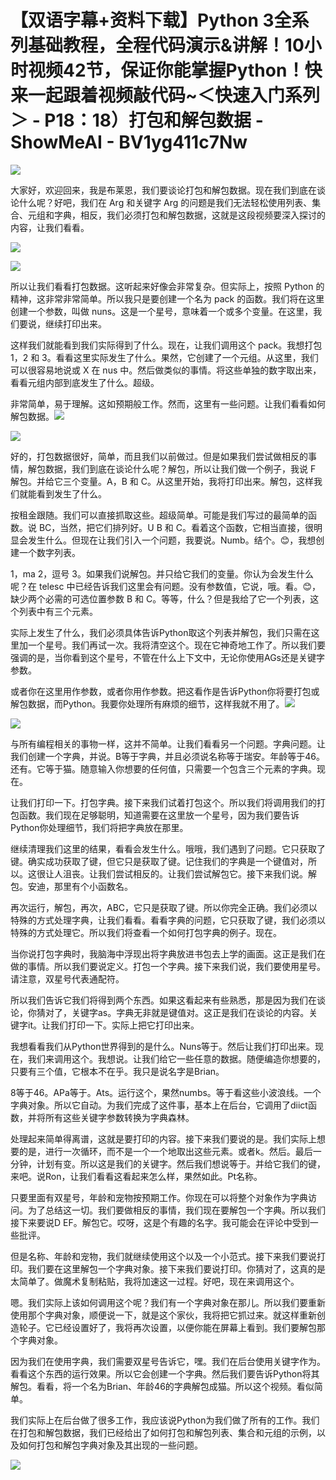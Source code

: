# 【双语字幕+资料下载】Python 3全系列基础教程，全程代码演示&讲解！10小时视频42节，保证你能掌握Python！快来一起跟着视频敲代码~＜快速入门系列＞ - P18：18）打包和解包数据 - ShowMeAI - BV1yg411c7Nw

![](img/240c632cd8b2d72f9a74459a74dca582_0.png)

大家好，欢迎回来，我是布莱恩，我们要谈论打包和解包数据。现在我们到底在谈论什么呢？好吧，我们在 Arg 和关键字 Arg 的问题是我们无法轻松使用列表、集合、元组和字典，相反，我们必须打包和解包数据，这就是这段视频要深入探讨的内容，让我们看看。

![](img/240c632cd8b2d72f9a74459a74dca582_2.png)

![](img/240c632cd8b2d72f9a74459a74dca582_3.png)

所以让我们看看打包数据。这听起来好像会非常复杂。但实际上，按照 Python 的精神，这非常非常简单。所以我只是要创建一个名为 pack 的函数。我们将在这里创建一个参数，叫做 nuns。这是一个星号，意味着一个或多个变量。在这里，我们要说，继续打印出来。

这样我们就能看到我们实际得到了什么。现在，让我们调用这个 pack。我想打包 1，2 和 3。看看这里实际发生了什么。果然，它创建了一个元组。从这里，我们可以很容易地说或 X 在 nus 中。然后做类似的事情。将这些单独的数字取出来，看看元组内部到底发生了什么。超级。

非常简单，易于理解。这如预期般工作。然而，这里有一些问题。让我们看看如何解包数据。![](img/240c632cd8b2d72f9a74459a74dca582_5.png)

![](img/240c632cd8b2d72f9a74459a74dca582_6.png)

好的，打包数据很好，简单，而且我们以前做过。但是如果我们尝试做相反的事情，解包数据，我们到底在谈论什么呢？解包，所以让我们做一个例子，我说 F 解包。并给它三个变量。A，B 和 C。从这里开始，我将打印出来。解包，这样我们就能看到发生了什么。

按租金跟随。我们可以直接抓取这些。超级简单。可能是我们写过的最简单的函数。说 BC，当然，把它们排列好。U B 和 C。看着这个函数，它相当直接，很明显会发生什么。但现在让我们引入一个问题，我要说。Numb。结个。😊，我想创建一个数字列表。

1，ma 2，逗号 3。如果我们说解包。并只给它我们的变量。你认为会发生什么呢？在 telesc 中已经告诉我们这里会有问题。没有参数值，它说，哦。看。😊，缺少两个必需的可选位置参数 B 和 C。等等，什么？但是我给了它一个列表，这个列表中有三个元素。

实际上发生了什么，我们必须具体告诉Python取这个列表并解包，我们只需在这里加一个星号。我们再试一次。我将清空这个。现在它神奇地工作了。所以我们要强调的是，当你看到这个星号，不管在什么上下文中，无论你使用AGs还是关键字参数。

或者你在这里用作参数，或者你用作参数。把这看作是告诉Python你将要打包或解包数据，而Python。我要你处理所有麻烦的细节，这样我就不用了。![](img/240c632cd8b2d72f9a74459a74dca582_8.png)

![](img/240c632cd8b2d72f9a74459a74dca582_9.png)

与所有编程相关的事物一样，这并不简单。让我们看看另一个问题。字典问题。让我们创建一个字典，并说。B等于字典，并且必须说名称等于瑞安。年龄等于46。还有。它等于猫。随意输入你想要的任何值，只需要一个包含三个元素的字典。现在。

让我们打印一下。打包字典。接下来我们试着打包这个。所以我们将调用我们的打包函数。我们现在足够聪明，知道需要在这里放一个星号，因为我们要告诉Python你处理细节，我们将把字典放在那里。

继续清理我们这里的结果，看看会发生什么。哦哦，我们遇到了问题。它只获取了键。确实成功获取了键，但它只是获取了键。记住我们的字典是一个键值对，所以。这很让人沮丧。让我们尝试相反的。让我们尝试解包它。接下来我们说。解包。安迪，那里有个小函数名。

再次运行，解包，再次，ABC，它只是获取了键。所以你完全正确。我们必须以特殊的方式处理字典，让我们看看。看看字典的问题，它只获取了键，我们必须以特殊的方式处理它。所以我们将查看一个如何打包字典的例子。现在。

当你说打包字典时，我脑海中浮现出将字典放进书包去上学的画面。这正是我们在做的事情。所以我们要说定义。打包一个字典。接下来我们说，我们要使用星号。请注意，双星号代表通配符。

所以我们告诉它我们将得到两个东西。如果这看起来有些熟悉，那是因为我们在谈论，你猜对了，关键字as。字典无非就是键值对。这正是我们在谈论的内容。关键字it。让我们打印一下。实际上把它打印出来。

我想看看我们从Python世界得到的是什么。Nuns等于。然后让我们打印出来。现在，我们来调用这个。我想说。让我们给它一些任意的数据。随便编造你想要的，只要有三个值，它根本不在乎。我只是说名字是Brian。

8等于46。APa等于。Ats。运行这个，果然numbs。等于看这些小波浪线。一个字典对象。所以它自动。为我们完成了这件事，基本上在后台，它调用了diict函数，并将所有这些关键字参数转换为字典森林。

处理起来简单得离谱，这就是要打印的内容。接下来我们要说的是。我们实际上想要的是，进行一次循环，而不是一个一个地取出这些元素。或者k。然后。最后一分钟，计划有变。所以这是我们的关键字。然后我们想说等于。并给它我们的键，来吧。说Ron，让我们看看这看起来怎么样，果然如此。Pt名称。

只要里面有双星号，年龄和宠物按预期工作。你现在可以将整个对象作为字典访问。为了总结这一切。我们要做相反的事情，我们现在要解包一个字典。所以我们接下来要说D EF。解包它。哎呀，这是个有趣的名字。我可能会在评论中受到一些批评。

但是名称、年龄和宠物，我们就继续使用这个以及一个小范式。接下来我们要说打印。我们要在这里解包一个字典对象。接下来我们要说打印。你猜对了，这真的是太简单了。做魔术复制粘贴，我将加速这一过程。好吧，现在来调用这个。

嗯。我们实际上该如何调用这个呢？我们有一个字典对象在那儿。所以我们要重新使用那个字典对象，顺便说一下，就是这个家伙，我将把它抓过来。就这样重新创造轮子。它已经设置好了，我将再次设置，以便你能在屏幕上看到。我们要解包那个字典对象。

因为我们在使用字典，我们需要双星号告诉它，嘿。我们在后台使用关键字作为。看看这个东西的运行效果。所以它会创建一个字典。然后我们要告诉Python将其解包。看看，将一个名为Brian、年龄46的字典解包成猫。所以这个视频。看似简单。

我们实际上在后台做了很多工作，我应该说Python为我们做了所有的工作。我们在打包和解包数据，我们已经给出了如何打包和解包列表、集合和元组的示例，以及如何打包和解包字典对象及其出现的一些问题。

![](img/240c632cd8b2d72f9a74459a74dca582_11.png)
